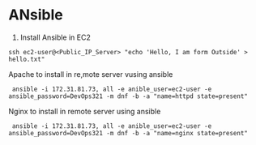 # ANsible
1. Install Ansible in EC2
```
ssh ec2-user@<Public_IP_Server> "echo 'Hello, I am form Outside' > hello.txt"

```

Apache to install in re,mote server vusing ansible
```
 ansible -i 172.31.81.73, all -e anible_user=ec2-user -e ansible_password=DevOps321 -m dnf -b -a "name=httpd state=present"
```
Nginx to install in remote server using ansible
```
 ansible -i 172.31.81.73, all -e anible_user=ec2-user -e ansible_password=DevOps321 -m dnf -b -a "name=nginx state=present"
```
